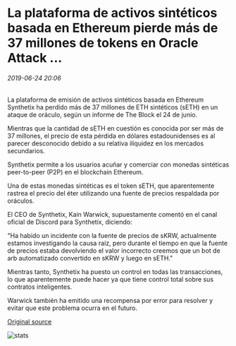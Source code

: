 # La plataforma de activos sintéticos basada en Ethereum pierde más de 37 millones de tokens en Oracle Attack ...

###### 2019-06-24 20:06

La plataforma de emisión de activos sintéticos basada en Ethereum Synthetix ha perdido más de 37 millones de ETH sintéticos (sETH) en un ataque de oráculo, según un informe de The Block el 24 de junio.

Mientras que la cantidad de sETH en cuestión es conocida por ser más de 37 millones, el precio de esta pérdida en dólares estadounidenses es al parecer desconocido debido a su relativa iliquidez en los mercados secundarios.

Synthetix permite a los usuarios acuñar y comerciar con monedas sintéticas peer-to-peer (P2P) en el blockchain Ethereum.

Una de estas monedas sintéticas es el token sETH, que aparentemente rastrea el precio del éter utilizando una fuente de precios respaldada por oráculos.

El CEO de Synthetix, Kain Warwick, supuestamente comentó en el canal oficial de Discord para Synthetix, diciendo:

"Ha habido un incidente con la fuente de precios de sKRW, actualmente estamos investigando la causa raíz, pero durante el tiempo en que la fuente de precios estaba devolviendo el valor incorrecto creemos que un bot de arb automatizado convertido en sKRW y luego en sETH."

Mientras tanto, Synthetix ha puesto un control en todas las transacciones, lo que aparentemente puede hacer ya que tiene control total sobre sus contratos inteligentes.

Warwick también ha emitido una recompensa por error para resolver y evitar que este problema ocurra en el futuro.

[Original source](https://cointelegraph.com/news/ethereum-based-synthetic-asset-platform-loses-over-37m-tokens-in-oracle-attack)

![stats](https://c.statcounter.com/11760860/0/a89fa40b/1/ "stats")